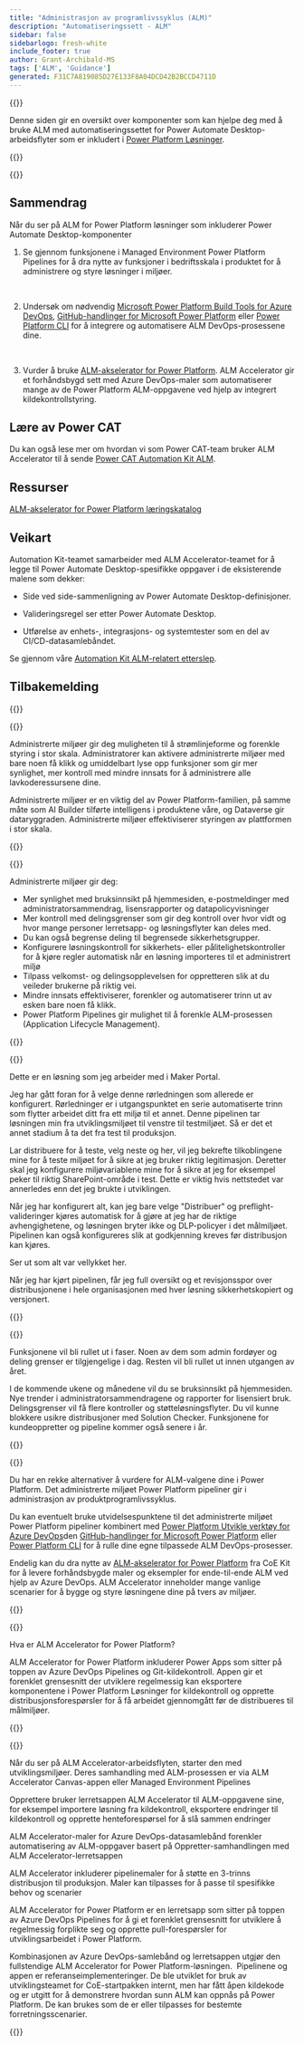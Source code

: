 ```yaml
---
title: "Administrasjon av programlivssyklus (ALM)"
description: "Automatiseringssett - ALM"
sidebar: false
sidebarlogo: fresh-white
include_footer: true
author: Grant-Archibald-MS
tags: ['ALM', 'Guidance']
generated: F31C7A819085D27E133F8A04DCD42B2BCCD4711D
---
```


{{<slideStyles>}}

<div class="optional">

Denne siden gir en oversikt over komponenter som kan hjelpe deg med å bruke ALM med automatiseringssettet for Power Automate Desktop-arbeidsflyter som er inkludert i [Power Platform Løsninger](https://learn.microsoft.com/power-platform/alm/solution-concepts-alm).

</div>

{{<presentation slides="1,2,3,4,5,6,7">}}

<div class="optional">

{{<presentationStyles>}}

## Sammendrag

Når du ser på ALM for Power Platform løsninger som inkluderer Power Automate Desktop-komponenter

1. Se gjennom funksjonene i Managed Environment Power Platform Pipelines for å dra nytte av funksjoner i bedriftsskala i produktet for å administrere og styre løsninger i miljøer.

<br/>

2. Undersøk om nødvendig [Microsoft Power Platform Build Tools for Azure DevOps](https://learn.microsoft.com/power-platform/alm/devops-build-tools), [GitHub-handlinger for Microsoft Power Platform](https://learn.microsoft.com/power-platform/alm/devops-github-actions) eller [Power Platform CLI](https://learn.microsoft.com/power-platform/developer/cli/introduction) for å integrere og automatisere ALM DevOps-prosessene dine.

<br/>

3. Vurder å bruke [ALM-akselerator for Power Platform](https://learn.microsoft.com/power-platform/guidance/coe/almacceleratorpowerplatform-components). ALM Accelerator gir et forhåndsbygd sett med Azure DevOps-maler som automatiserer mange av de Power Platform ALM-oppgavene ved hjelp av integrert kildekontrollstyring.

## Lære av Power CAT

Du kan også lese mer om hvordan vi som Power CAT-team bruker ALM Accelerator til å sende [Power CAT Automation Kit ALM](/nb/features/alm/powercat).

## Ressurser

[ALM-akselerator for Power Platform læringskatalog](https://learn.microsoft.com/power-platform/guidance/coe/almacceleratorpowerplatform-learningcatalog)

## Veikart

Automation Kit-teamet samarbeider med ALM Accelerator-teamet for å legge til Power Automate Desktop-spesifikke oppgaver i de eksisterende malene som dekker:

- Side ved side-sammenligning av Power Automate Desktop-definisjoner.

- Valideringsregel ser etter Power Automate Desktop.

- Utførelse av enhets-, integrasjons- og systemtester som en del av CI/CD-datasamlebåndet.

Se gjennom våre [Automation Kit ALM-relatert etterslep](https://github.com/microsoft/powercat-automation-kit/issues?q=is%3Aissue+is%3Aopen+label%3Aalm).

## Tilbakemelding

{{<questions name="/content/nb/features/alm.json" completed="Takk for at du gir tilbakemelding" showNavigationButtons="false" locale="nb">}}

</div>

{{<slide  id="slide1" audio="features/alm/managed-environments-overview.mp3" description="Managed Environments Overview" image="features/alm/managed-environments-overview.svg" >}}

Administrerte miljøer gir deg muligheten til å strømlinjeforme og forenkle styring i stor skala. Administratorer kan aktivere administrerte miljøer med bare noen få klikk og umiddelbart lyse opp funksjoner som gir mer synlighet, mer kontroll med mindre innsats for å administrere alle lavkoderessursene dine.

Administrerte miljøer er en viktig del av Power Platform-familien, på samme måte som AI Builder tilførte intelligens i produktene våre, og Dataverse gir dataryggraden. Administrerte miljøer effektiviserer styringen av plattformen i stor skala.

{{</slide>}}

{{<slide  id="slide2" audio="features/alm/managed-environments-features.mp3" description="Managed Environments Features" image="features/alm/managed-environments-features.svg" >}}

Administrerte miljøer gir deg:

- Mer synlighet med bruksinnsikt på hjemmesiden, e-postmeldinger med administratorsammendrag, lisensrapporter og datapolicyvisninger
- Mer kontroll med delingsgrenser som gir deg kontroll over hvor vidt og hvor mange personer lerretsapp- og løsningsflyter kan deles med.
- Du kan også begrense deling til begrensede sikkerhetsgrupper.
- Konfigurere løsningskontroll for sikkerhets- eller pålitelighetskontroller for å kjøre regler automatisk når en løsning importeres til et administrert miljø
- Tilpass velkomst- og delingsopplevelsen for oppretteren slik at du veileder brukerne på riktig vei.
- Mindre innsats effektiviserer, forenkler og automatiserer trinn ut av esken bare noen få klikk. 
- Power Platform Pipelines gir mulighet til å forenkle ALM-prosessen (Application Lifecycle Management).

{{</slide>}}

{{<slide  id="slide3" cdnVideo="features/alm/managed-environments-power-platform-pipelines-demo.mp4" description="Power Platform Pipelines Demo" >}}

Dette er en løsning som jeg arbeider med i Maker Portal.

Jeg har gått foran for å velge denne rørledningen som allerede er konfigurert. Rørledninger er i utgangspunktet en serie automatiserte trinn som flytter arbeidet ditt fra ett miljø til et annet. Denne pipelinen tar løsningen min fra utviklingsmiljøet til venstre til testmiljøet. Så er det et annet stadium å ta det fra test til produksjon.

Lar distribuere for å teste, velg neste og her, vil jeg bekrefte tilkoblingene mine for å teste miljøet for å sikre at jeg bruker riktig legitimasjon. Deretter skal jeg konfigurere miljøvariablene mine for å sikre at jeg for eksempel peker til riktig SharePoint-område i test. Dette er viktig hvis nettstedet var annerledes enn det jeg brukte i utviklingen. 

Når jeg har konfigurert alt, kan jeg bare velge "Distribuer" og preflight-valideringer kjøres automatisk for å gjøre at jeg har de riktige avhengighetene, og løsningen bryter ikke og DLP-policyer i det målmiljøet. Pipelinen kan også konfigureres slik at godkjenning kreves før distribusjon kan kjøres. 

Ser ut som alt var vellykket her.

Når jeg har kjørt pipelinen, får jeg full oversikt og et revisjonsspor over distribusjonene i hele organisasjonen med hver løsning sikkerhetskopiert og versjonert.

{{</slide>}}

{{<slide  id="slide4" audio="features/alm/managed-environments-feature-availability.mp3?v=1" description="Managed Environments Availability" image="features/alm/managed-environments-feature-availability.svg?v=1" >}}

Funksjonene vil bli rullet ut i faser. Noen av dem som admin fordøyer og deling grenser er tilgjengelige i dag. Resten vil bli rullet ut innen utgangen av året.

I de kommende ukene og månedene vil du se bruksinnsikt på hjemmesiden. Nye trender i administratorsammendragene og rapporter for lisensiert bruk. Delingsgrenser vil få flere kontroller og støtteløsningsflyter. Du vil kunne blokkere usikre distribusjoner med Solution Checker. Funksjonene for kundeoppretter og pipeline kommer også senere i år.

{{</slide>}}

{{<slide  id="slide5" audio="features/alm/pipeline-extensibility.mp3?v=1" description="Pipeline Extensibility" image="features/alm/pipeline-extensibility.svg?v=1" >}}

Du har en rekke alternativer å vurdere for ALM-valgene dine i Power Platform. Det administrerte miljøet Power Platform pipeliner gir i administrasjon av produktprogramlivssyklus.

Du kan eventuelt bruke utvidelsespunktene til det administrerte miljøet Power Platform pipeliner kombinert med [Power Platform Utvikle verktøy for Azure DevOps](https://learn.microsoft.com/power-platform/alm/devops-build-tools)den [GitHub-handlinger for Microsoft Power Platform](https://learn.microsoft.com/power-platform/alm/devops-github-actions) eller [Power Platform CLI](https://learn.microsoft.com/en-us/power-platform/developer/cli/introduction) for å rulle dine egne tilpassede ALM DevOps-prosesser.

Endelig kan du dra nytte av [ALM-akselerator for Power Platform](https://learn.microsoft.com/power-platform/guidance/coe/almacceleratorpowerplatform-learningcatalog) fra CoE Kit for å levere forhåndsbygde maler og eksempler for ende-til-ende ALM ved hjelp av Azure DevOps. ALM Accelerator inneholder mange vanlige scenarier for å bygge og styre løsningene dine på tvers av miljøer.

{{</slide>}}

{{<slide  id="slide6" audio="features/alm/alm-accelerator-for-power-platform-overview.mp3?v=1" description="ALM Accelerator for Power Platform Overview" image="features/alm/alm-accelerator-for-power-platform-overview.svg?v=1" >}}

Hva er ALM Accelerator for Power Platform?

ALM Accelerator for Power Platform inkluderer Power Apps som sitter på toppen av Azure DevOps Pipelines og Git-kildekontroll. Appen gir et forenklet grensesnitt der utviklere regelmessig kan eksportere komponentene i Power Platform Løsninger for kildekontroll og opprette distribusjonsforespørsler for å få arbeidet gjennomgått før de distribueres til målmiljøer.

{{</slide>}}

{{<slide  id="slide7" audio="features/alm/alm-accelerator-for-power-platform-workflow.mp3?v=1" description="ALM Accelerator for Power Platform Workflow" image="features/alm/alm-accelerator-for-power-platform-workflow.svg?v=1" >}}

Når du ser på ALM Accelerator-arbeidsflyten, starter den med utviklingsmiljøer. Deres samhandling med ALM-prosessen er via ALM Accelerator Canvas-appen eller Managed Environment Pipelines

Opprettere bruker lerretsappen ALM Accelerator til ALM-oppgavene sine, for eksempel importere løsning fra kildekontroll, eksportere endringer til kildekontroll og opprette henteforespørsel for å slå sammen endringer

ALM Accelerator-maler for Azure DevOps-datasamlebånd forenkler automatisering av ALM-oppgaver basert på Oppretter-samhandlingen med ALM Accelerator-lerretsappen

ALM Accelerator inkluderer pipelinemaler for å støtte en 3-trinns distribusjon til produksjon.
Maler kan tilpasses for å passe til spesifikke behov og scenarier

ALM Accelerator for Power Platform er en lerretsapp som sitter på toppen av Azure DevOps Pipelines for å gi et forenklet grensesnitt for utviklere å regelmessig forplikte seg og opprette pull-forespørsler for utviklingsarbeidet i Power Platform. 

Kombinasjonen av Azure DevOps-samlebånd og lerretsappen utgjør den fullstendige ALM Accelerator for Power Platform-løsningen. 
Pipelinene og appen er referanseimplementeringer. De ble utviklet for bruk av utviklingsteamet for CoE-startpakken internt, men har fått åpen kildekode og er utgitt for å demonstrere hvordan sunn ALM kan oppnås på Power Platform. De kan brukes som de er eller tilpasses for bestemte forretningsscenarier.

{{</slide>}}
